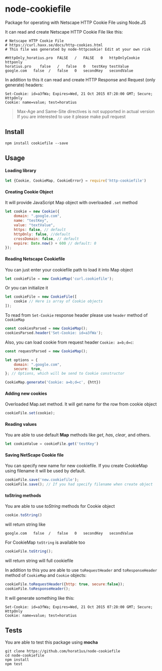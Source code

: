 # node-cookiefile
Package for operating with Netscape HTTP Cookie File using Node.JS

It can read and create Netscape HTTP Cookie File like this:
```
# Netscape HTTP Cookie File
# https://curl.haxx.se/docs/http-cookies.html
# This file was generated by node-httpcookie! Edit at your own risk

#HttpOnly_horatius.pro	FALSE	/	FALSE	0	httpOnlyCookie	httponly
horatius.pro	false	/	false	0	testKey	testValue
google.com   false	/	false	0	secondKey	secondValue
```
In addition to this it can read and create HTTP Response and Request (only generate) headers:
```
Set-Cookie: id=a3fWa; Expires=Wed, 21 Oct 2015 07:28:00 GMT; Secure; HttpOnly
Cookie: name=value; test=horatius
```

> Max-Age and Same-Site directives is not supported in actual version
> If you are interested to use it please make pull request

## Install
```
npm install cookiefile --save
```
## Usage

#### Loading library
```javascript
let {Cookie, CookieMap, CookieError} = require('http-cookiefile')
```
#### Creating Cookie Object
It will provide JavaScript Map object with overloaded `.set` method
```javascript
let cookie = new Cookie({
    domain: ".google.com",
    name: "testKey",
    value: "textValue",
    https: false, // default
    httpOnly: false, //default
    crossDomain: false, // default
    expire: Date.now() + 600 // default: 0
});
```
#### Reading Netscape Cookiefile
You can just enter your cookiefile path to load it into Map object
```javascript
let cookieFile = new CookieMap('curl.cookiefile');
```
Or you can initialize it
```javascript
let cookieFile = new CookieFile([
    cookie // Here is array of Cookie objects
]);
```
To read from `Set-Cookie` response header please use `header` method of `CookieMap`
 ```javascript
 const cookiesParsed = new CookieMap();
 cookiesParsed.header('Set-Cookie: id=a3fWa');
 ```
 Also, you can load cookie from request header `Cookie: a=b;d=c`:
 ```javascript
 const requestParsed = new CookieMap();
 
 let options = {
     domain: ".google.com",
     secure: true,
 }; // Options, which will be send to Cookie constructor
 
 CookieMap.generate('Cookie: a=b;d=c', {htt})
 ```
#### Adding new cookies 
Overloaded Map.set method. It will get name for the row from cookie object
```javascript
cookieFile.set(cookie);
```
#### Reading values
You are able to use default **Map** methods like *get*, *has*, *clear*, and others.
```javascript
let cookieValue = cookieFile.get('testKey')
```
#### Saving NetScape Cookie file
You can specify new name for new cookiefile. If you create CookieMap using filename it will be used by default.
```javascript
cookieFile.save('new.cookiefile');
cookieFile.save(); // If you had specify filename when create object
```
#### toString methods
You are able to use *toString* methods for Cookie object
```javascript
cookie.toString()
```
will return string like
```
google.com   false	/	false	0	secondKey	secondValue
```
For CookieMap `toString` is available too

```javascript
cookieFile.toString();
```
will return string will full cookiefile

In addition to this you are able to use `toRequestHeader` and `toResponseHeader` method of `CookieMap` and `Cookie` objects:
```javascript
cookieFile.toRequestHeader({http: true, secure:false});
cookieFile.toResponseHeader();
```
It will generate something like this:
```
Set-Cookie: id=a3fWa; Expires=Wed, 21 Oct 2015 07:28:00 GMT; Secure; HttpOnly
Cookie: name=value; test=horatius
```
## Tests
You are able to test this package using **mocha**
```
git clone https://github.com/horat1us/node-cookiefile
cd node-cookiefile
npm install
npm test
```

